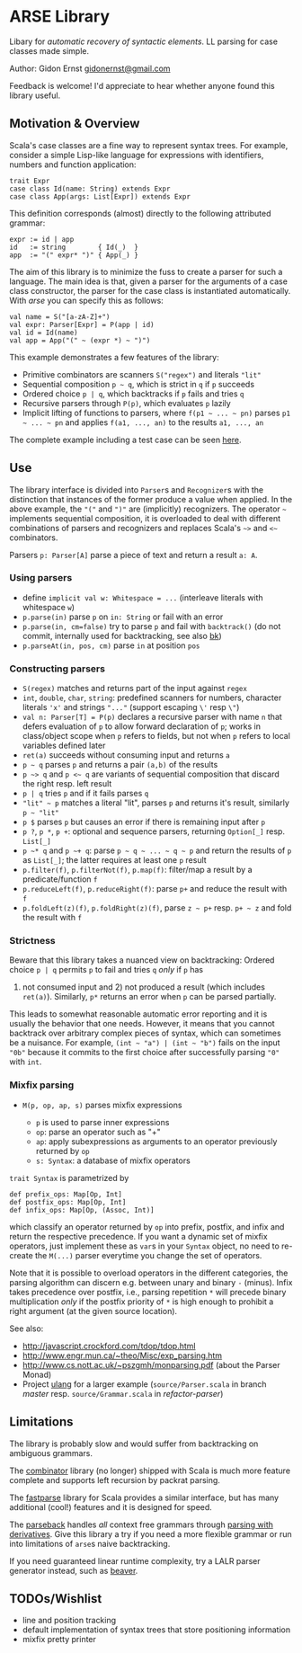 ARSE Library
============

Libary for *automatic recovery of syntactic elements*.
LL parsing for case classes made simple.

Author: Gidon Ernst <gidonernst@gmail.com>

Feedback is welcome! I'd appreciate to hear whether anyone found this library useful.

Motivation & Overview
---------------------

Scala's case classes are a fine way to represent syntax trees. For example,
consider a simple Lisp-like language for expressions with identifiers, numbers
and function application:

    trait Expr
    case class Id(name: String) extends Expr
    case class App(args: List[Expr]) extends Expr

This definition corresponds (almost) directly to the following attributed grammar:

    expr := id | app
    id   := string        { Id(_)  }
    app  := "(" expr* ")" { App(_) }

The aim of this library is to minimize the fuss to create a parser for such a
language. The main idea is that, given a parser for the arguments of a case
class constructor, the parser for the case class is instantiated automatically.
With *arse* you can specify this as follows:

    val name = S("[a-zA-Z]+")
    val expr: Parser[Expr] = P(app | id)
    val id = Id(name)
    val app = App("(" ~ (expr *) ~ ")")

This example demonstrates a few features of the library:

-   Primitive combinators are scanners `S("regex")` and literals `"lit"`
-   Sequential composition `p ~ q`, which is strict in `q` if `p` succeeds
-   Ordered choice `p | q`, which backtracks if `p` fails and tries `q`
-   Recursive parsers through `P(p)`, which evaluates `p` lazily
-   Implicit lifting of functions to parsers, where `f(p1 ~ ... ~ pn)` parses `p1 ~ ... ~ pn` and applies `f(a1, ..., an)` to the results `a1, ..., an`

The complete example including a test case can be seen
[here](https://github.com/gernst/arse/blob/master/src/test/scala/arse/test/Expr.scala).

Use
---

The library interface is divided into `Parser`s and `Recognizer`s
with the distinction that instances of the former produce a value when applied.
In the above example, the `"("` and `")"` are (implicitly) recognizers.
The operator `~` implements sequential composition, it is overloaded to deal
with different combinations of parsers and recognizers and replaces Scala's `~>`
and `<~` combinators.

Parsers `p: Parser[A]` parse a piece of text and return a result `a: A`.

### Using parsers

-   define `implicit val w: Whitespace = ...` (interleave literals with whitespace `w`)
-   `p.parse(in)` parse `p` on `in: String` or fail with an error
-   `p.parse(in, cm=false)` try to parse `p` and fail with `backtrack()`
    (do not commit, internally used for backtracking, see also [bk](https://github.com/gernst/bk))
-   `p.parseAt(in, pos, cm)` parse `in` at position `pos`

### Constructing parsers

-   `S(regex)` matches and returns part of the input against `regex`
-   `int`, `double`, `char`, `string`: predefined scanners for numbers, character literals `'x'` and strings `"..."` (support escaping `\'` resp `\"`)
-   `val n: Parser[T] = P(p)` declares a recursive parser with name `n` that defers evaluation of `p` to allow forward declaration of `p`;
     works in class/object scope when `p` refers to fields, but not when `p` refers to local variables defined later
-   `ret(a)` succeeds without consuming input and returns `a`
-   `p ~ q` parses `p` and returns a pair `(a,b)` of the results
-   `p ~> q` and `p <~ q` are variants of sequential composition that discard the right resp. left result
-   `p | q` tries `p` and if it fails parses `q`
-   `"lit" ~ p` matches a literal "lit", parses `p` and returns it's result, similarly `p ~ "lit"`
-   `p $` parses `p` but causes an error if there is remaining input after `p`
-   `p ?`, `p *`, `p +`: optional and sequence parsers, returning `Option[_]` resp. `List[_]`
-   `p ~* q` and `p ~+ q`: parse `p ~ q ~ ... ~ q ~ p` and return the results of `p` as `List[_]`; the latter requires at least one `p` result
-   `p.filter(f)`, `p.filterNot(f)`, `p.map(f)`: filter/map a result by a predicate/function `f`
-   `p.reduceLeft(f)`, `p.reduceRight(f)`: parse `p+` and reduce the result with `f`
-   `p.foldLeft(z)(f)`, `p.foldRight(z)(f)`, parse `z ~ p+` resp. `p+ ~ z` and fold the result with `f`

### Strictness

Beware that this library takes a nuanced view on backtracking:
Ordered choice `p | q` permits `p` to fail and tries `q` *only* if `p` has
1) not consumed input and 2) not produced a result (which includes `ret(a)`).
Similarly, `p*` returns an error when `p` can be parsed partially.

This leads to somewhat reasonable automatic error reporting and it is usually the behavior that one needs.
However, it means that you cannot backtrack over arbitrary complex pieces of syntax, which can sometimes be a nuisance.
For example, `(int ~ "a") | (int ~ "b")` fails on the input `"0b"` because it commits to the first choice after successfully parsing `"0"` with `int`.


### Mixfix parsing

-   `M(p, op, ap, s)` parses mixfix expressions

    - `p` is used to parse inner expressions
    - `op`: parse an operator such as "+"
    - `ap`: apply subexpressions as arguments to an operator previously returned by `op`
    - `s: Syntax`: a database of mixfix operators

`trait Syntax` is parametrized by

    def prefix_ops: Map[Op, Int]
    def postfix_ops: Map[Op, Int]
    def infix_ops: Map[Op, (Assoc, Int)]

which classify an operator returned by `op` into prefix, postfix, and infix
and return the respective precedence.
If you want a dynamic set of mixfix operators, just implement these as `var`s
in your `Syntax` object, no need to re-create the `M(...)` parser everytime you change the set of operators.

Note that it is possible to overload operators in the different categories,
the parsing algorithm can discern e.g. between unary and binary `-` (minus).
Infix takes precedence over postfix,
i.e., parsing repetition `*` will precede binary multiplication
*only* if the postfix priority of `*` is high enough to prohibit a right
argument (at the given source location).

See also:

- <http://javascript.crockford.com/tdop/tdop.html>
- <http://www.engr.mun.ca/~theo/Misc/exp_parsing.htm>
- <http://www.cs.nott.ac.uk/~pszgmh/monparsing.pdf> (about the Parser Monad)
- Project [ulang](https://github.com/gernst/ulang) for a larger example
  (`source/Parser.scala` in branch *master*
   resp. `source/Grammar.scala` in *refactor-parser*)

Limitations
-----------

The library is probably slow and would suffer from backtracking on ambiguous grammars.

The [combinator](https://github.com/scala/scala-parser-combinators)
library (no longer) shipped with Scala is much more feature complete and supports
left recursion by packrat parsing.

The [fastparse](http://www.lihaoyi.com/fastparse)
library for Scala provides a similar interface, but has many additional (cool!) features
and it is designed for speed.

The [parseback](https://github.com/djspiewak/parseback)
handles *all* context free grammars through
[parsing with derivatives](http://matt.might.net/articles/parsing-with-derivatives/).
Give this library a try if you need a more flexible grammar
or run into limitations of `arse`s naive backtracking.

If you need guaranteed linear runtime complexity, try a LALR parser generator instead, 
such as [beaver](http://beaver.sourceforge.net).

TODOs/Wishlist
--------------

- line and position tracking
- default implementation of syntax trees that store positioning information
- mixfix pretty printer
